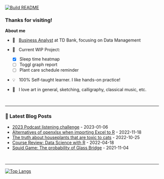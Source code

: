 [![Build README](https://github.com/aster-hu/aster-hu/actions/workflows/build.yml/badge.svg)](https://github.com/aster-hu/aster-hu/actions/workflows/build.yml)

### Thanks for visiting!

<!--
**aster-hu/aster-hu** is a ✨ _special_ ✨ repository because its `README.md` (this file) appears on your GitHub profile.
-->

**About me**

- 💼 &nbsp; [Business Analyst](https://www.linkedin.com/in/asterhu/) at TD Bank, focusing on Data Management

- 🚀 &nbsp; Current WIP Project: 

  - [x] Sleep time heatmap
  - [ ] Toggl graph report
  - [ ] Plant care schedule reminder

- 💡 &nbsp; 100% Self-taught learner. I like hands-on practice!

- 🎨 &nbsp; I love art in general, sketching, calligraphy, classical music, etc.

<br>

---

### 🔖 Latest Blog Posts
<!-- Blogpost starts -->
* [2023 Podcast listening challenge](https://asterhu.com/2023-Podcast-listening-challenge/) - 2023-01-06
* [Alternatives of openxlsx when importing Excel to R](https://asterhu.com/import-excel-formula-with-ampersand-to-R/) - 2022-11-18
* [The truth about houseplants that are toxic to cats](https://asterhu.com/plant-toxicity-and-cats/) - 2022-10-25
* [Course Review: Data Science with R](https://asterhu.com/data-science-with-r-review/) - 2022-04-18
* [Squid Game: The probability of Glass Bridge](https://asterhu.com/squid-game-probability/) - 2021-11-04
<!-- Blogpost ends -->

<br>

---

[![Top Langs](https://github-readme-stats.vercel.app/api/top-langs/?username=aster-hu&show_icons=true&hide_border=true&theme=city_lights&layout=compact)](https://github.com/aster-hu)
